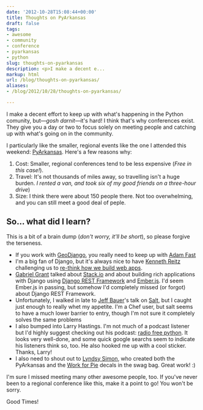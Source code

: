 ```yaml
---
date: '2012-10-28T15:08:44+00:00'
title: Thoughts on PyArkansas
draft: false
tags:
- awesome
- community
- conference
- pyarkansas
- python
slug: thoughts-on-pyarkansas
description: <p>I make a decent e...
markup: html
url: /blog/thoughts-on-pyarkansas/
aliases:
- /blog/2012/10/28/thoughts-on-pyarkansas/

---
```


<p>I make a decent effort to keep up with what's happening in the Python
comunity, but—<em>gosh darnit</em>—it's hard! I think that's why
conferences exist. They give you a day or two to focus solely on meeting people
and catching up with what's going on in the community.</p>

<p>I particularly like the smaller, regional events like the one I attended this
weekend: <a href="http://www.pyarkansas.org/" _mce_href="http://www.pyarkansas.org/">PyArkansas</a>. Here's a few
reasons why:</p>

<ol>
<li>Cost: Smaller, regional conferences tend to be less expensive (<em>Free in
this case!</em>).</li>
<li>Travel: It's not thousands of miles away, so travelling isn't a huge burden.
<em>I rented a van, and took six of my good friends on a three-hour drive</em>)</li>
<li>Size: I think there were about 150 people there. Not too overwhelming, and
you can still meet a good deal of peple.</li>
</ol>


<h2>So... what did I learn?</h2>

<p>This is a bit of a brain dump (<em>don't worry, it'll be short</em>), so
please forgive the terseness.</p>

<ul>
<li>
    If you work with <a href="http://djano.me/geodjango" _mce_href="http://djano.me/geodjango">GeoDjango</a>, you
    really need to keep up with <a href="https://github.com/adamfast" _mce_href="https://github.com/adamfast">Adam Fast</a>
</li>
<li>
    I'm a big fan of Django, but it's always nice to have
    <a href="https://twitter.com/kennethreitz" _mce_href="https://twitter.com/kennethreitz">Kenneth Reitz</a> challenging
    us to <a href="https://speakerdeck.com/kennethreitz/flasky-goodness" _mce_href="https://speakerdeck.com/kennethreitz/flasky-goodness">re-think
    how we build web apps</a>.
</li>
<li>
    <a href="https://twitter.com/gabrielmgrant" _mce_href="https://twitter.com/gabrielmgrant">Gabriel Grant</a> talked about
    <a href="http://stackio.dotcloud.com/" _mce_href="http://stackio.dotcloud.com/">Stack.io</a> and about building rich
    applications with Django using <a href="http://django-rest-framework.org/" _mce_href="http://django-rest-framework.org/">
    Django REST Framework</a> and <a href="http://emberjs.com/" _mce_href="http://emberjs.com/">Ember.js</a>.
    I'd seem Ember.js in passing, but somehow I'd completely missed (or forgot)
    about Django REST Framework.
</li>
<li>
    Unfortunately, I walked in late to
    <a href="https://github.com/rubic" _mce_href="https://github.com/rubic">Jeff Bauer</a>'s talk on
    <a href="http://saltstack.org/" _mce_href="http://saltstack.org/">Salt</a>, but I caught just enough to really
    whet my appetite. I'm a Chef user, but salt seems to have a much lower
    barrier to entry, though I'm not sure it completely solves the same problems
</li>
<li>
    I also bumped into Larry Hastings. I'm not much of a podcast listener but
    I'd highly suggest checking out his podcast:
    <a href="http://radiofreepython.com/" _mce_href="http://radiofreepython.com/">radio free python</a>. It looks very
    well-done, and some quick google searchs seem to indicate his listeners
    think so, too. He also hooked me up with a cool sticker. Thanks, Larry!
</li>
<li>
    I also need to shout out to
    <a href="https://twitter.com/lyndsysimon" _mce_href="https://twitter.com/lyndsysimon">Lyndsy Simon</a>, who created both
    the PyArkansas and the <a href="https://workforpie.com/" _mce_href="https://workforpie.com/">Work for Pie</a>
    decals in the swag bag. Great work!  :)
</li>
</ul>

<p>I'm sure I missed meeting many other awesome people, too. If you've
never been to a regional conference like this, make it a point to go! You won't
be sorry.</p>

<p>Good Times!</p>